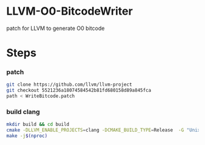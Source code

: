 # LLVM-O0-BitcodeWriter
patch for LLVM to generate O0 bitcode
# Steps

### patch
```bash
git clone https://github.com/llvm/llvm-project
git checkout 5521236a18074584542b81fd680158d89a845fca
path < WriteBitcode.patch
```

### build clang
```bash
mkdir build && cd build
cmake -DLLVM_ENABLE_PROJECTS=clang -DCMAKE_BUILD_TYPE=Release  -G "Unix Makefiles" ../llvm
make -j$(nproc)
```
